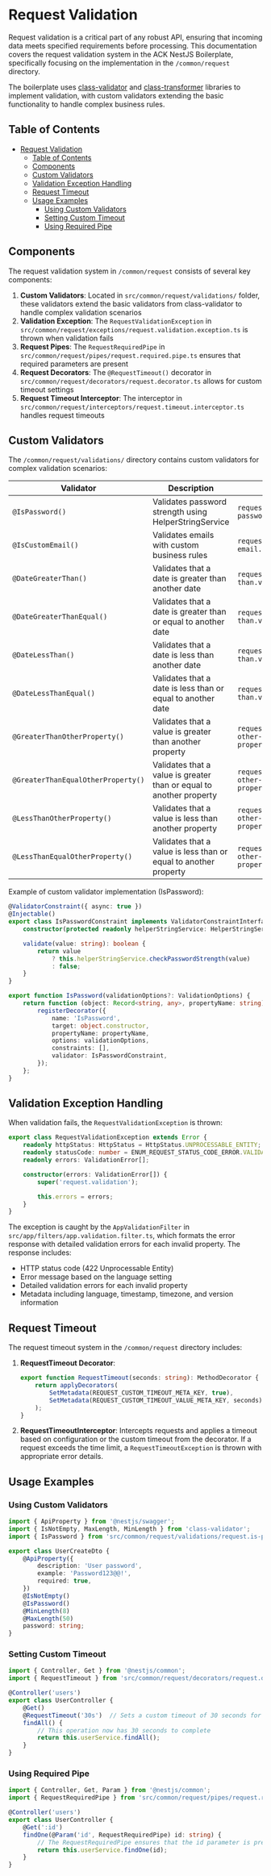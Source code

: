 # Request Validation

Request validation is a critical part of any robust API, ensuring that incoming data meets specified requirements before processing. This documentation covers the request validation system in the ACK NestJS Boilerplate, specifically focusing on the implementation in the `/common/request` directory.

The boilerplate uses [class-validator](https://github.com/typestack/class-validator) and [class-transformer](https://github.com/typestack/class-transformer) libraries to implement validation, with custom validators extending the basic functionality to handle complex business rules.

## Table of Contents

- [Request Validation](#request-validation)
  - [Table of Contents](#table-of-contents)
  - [Components](#components)
  - [Custom Validators](#custom-validators)
  - [Validation Exception Handling](#validation-exception-handling)
  - [Request Timeout](#request-timeout)
  - [Usage Examples](#usage-examples)
    - [Using Custom Validators](#using-custom-validators)
    - [Setting Custom Timeout](#setting-custom-timeout)
    - [Using Required Pipe](#using-required-pipe)

## Components

The request validation system in `/common/request` consists of several key components:

1. **Custom Validators**: Located in `src/common/request/validations/` folder, these validators extend the basic validators from class-validator to handle complex validation scenarios
2. **Validation Exception**: The `RequestValidationException` in `src/common/request/exceptions/request.validation.exception.ts` is thrown when validation fails
3. **Request Pipes**: The `RequestRequiredPipe` in `src/common/request/pipes/request.required.pipe.ts` ensures that required parameters are present
4. **Request Decorators**: The `@RequestTimeout()` decorator in `src/common/request/decorators/request.decorator.ts` allows for custom timeout settings
5. **Request Timeout Interceptor**: The interceptor in `src/common/request/interceptors/request.timeout.interceptor.ts` handles request timeouts

## Custom Validators

The `/common/request/validations/` directory contains custom validators for complex validation scenarios:

| Validator | Description | File Path |
|-----------|-------------|------|
| `@IsPassword()` | Validates password strength using HelperStringService | `request.is-password.validation.ts` |
| `@IsCustomEmail()` | Validates emails with custom business rules | `request.custom-email.validation.ts` |
| `@DateGreaterThan()` | Validates that a date is greater than another date | `request.date-greater-than.validation.ts` |
| `@DateGreaterThanEqual()` | Validates that a date is greater than or equal to another date | `request.date-greater-than.validation.ts` |
| `@DateLessThan()` | Validates that a date is less than another date | `request.date-less-than.validation.ts` |
| `@DateLessThanEqual()` | Validates that a date is less than or equal to another date | `request.date-less-than.validation.ts` |
| `@GreaterThanOtherProperty()` | Validates that a value is greater than another property | `request.greater-than-other-property.validation.ts` |
| `@GreaterThanEqualOtherProperty()` | Validates that a value is greater than or equal to another property | `request.greater-than-other-property.validation.ts` |
| `@LessThanOtherProperty()` | Validates that a value is less than another property | `request.less-than-other-property.validation.ts` |
| `@LessThanEqualOtherProperty()` | Validates that a value is less than or equal to another property | `request.less-than-other-property.validation.ts` |

Example of custom validator implementation (IsPassword):

```typescript
@ValidatorConstraint({ async: true })
@Injectable()
export class IsPasswordConstraint implements ValidatorConstraintInterface {
    constructor(protected readonly helperStringService: HelperStringService) {}

    validate(value: string): boolean {
        return value
            ? this.helperStringService.checkPasswordStrength(value)
            : false;
    }
}

export function IsPassword(validationOptions?: ValidationOptions) {
    return function (object: Record<string, any>, propertyName: string): void {
        registerDecorator({
            name: 'IsPassword',
            target: object.constructor,
            propertyName: propertyName,
            options: validationOptions,
            constraints: [],
            validator: IsPasswordConstraint,
        });
    };
}
```

## Validation Exception Handling

When validation fails, the `RequestValidationException` is thrown:

```typescript
export class RequestValidationException extends Error {
    readonly httpStatus: HttpStatus = HttpStatus.UNPROCESSABLE_ENTITY;
    readonly statusCode: number = ENUM_REQUEST_STATUS_CODE_ERROR.VALIDATION;
    readonly errors: ValidationError[];

    constructor(errors: ValidationError[]) {
        super('request.validation');

        this.errors = errors;
    }
}
```

The exception is caught by the `AppValidationFilter` in `src/app/filters/app.validation.filter.ts`, which formats the error response with detailed validation errors for each invalid property. The response includes:

- HTTP status code (422 Unprocessable Entity)
- Error message based on the language setting
- Detailed validation errors for each invalid property
- Metadata including language, timestamp, timezone, and version information

## Request Timeout

The request timeout system in the `/common/request` directory includes:

1. **RequestTimeout Decorator**: 
   ```typescript
   export function RequestTimeout(seconds: string): MethodDecorator {
       return applyDecorators(
           SetMetadata(REQUEST_CUSTOM_TIMEOUT_META_KEY, true),
           SetMetadata(REQUEST_CUSTOM_TIMEOUT_VALUE_META_KEY, seconds)
       );
   }
   ```

2. **RequestTimeoutInterceptor**: Intercepts requests and applies a timeout based on configuration or the custom timeout from the decorator. If a request exceeds the time limit, a `RequestTimeoutException` is thrown with appropriate error details.

## Usage Examples

### Using Custom Validators

```typescript
import { ApiProperty } from '@nestjs/swagger';
import { IsNotEmpty, MaxLength, MinLength } from 'class-validator';
import { IsPassword } from 'src/common/request/validations/request.is-password.validation';

export class UserCreateDto {
    @ApiProperty({
        description: 'User password',
        example: 'Password123@@!',
        required: true,
    })
    @IsNotEmpty()
    @IsPassword()
    @MinLength(8)
    @MaxLength(50)
    password: string;
}
```

### Setting Custom Timeout

```typescript
import { Controller, Get } from '@nestjs/common';
import { RequestTimeout } from 'src/common/request/decorators/request.decorator';

@Controller('users')
export class UserController {
    @Get()
    @RequestTimeout('30s')  // Sets a custom timeout of 30 seconds for this route
    findAll() {
        // This operation now has 30 seconds to complete
        return this.userService.findAll();
    }
}
```

### Using Required Pipe

```typescript
import { Controller, Get, Param } from '@nestjs/common';
import { RequestRequiredPipe } from 'src/common/request/pipes/request.required.pipe';

@Controller('users')
export class UserController {
    @Get(':id')
    findOne(@Param('id', RequestRequiredPipe) id: string) {
        // The RequestRequiredPipe ensures that the id parameter is present
        return this.userService.findOne(id);
    }
}
```
